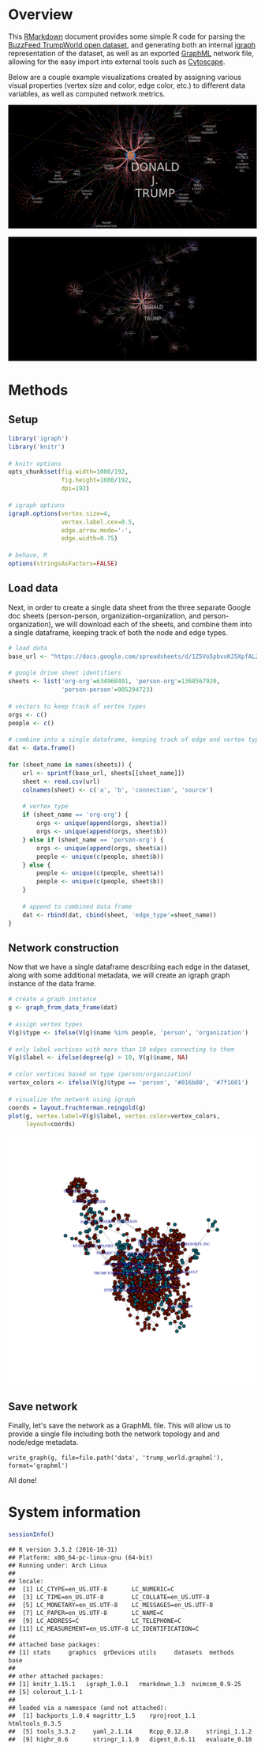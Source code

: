 Overview
========

This [RMarkdown](http://rmarkdown.rstudio.com/) document provides some simple R code for parsing the [BuzzFeed TrumpWorld open dataset](https://www.buzzfeed.com/johntemplon/help-us-map-trumpworld?utm_term=.prXl6l32Z#.id0L5LXdZ), and generating both an internal [igraph](http://igraph.org/r/) representation of the dataset, as well as an exported [GraphML](http://graphml.graphdrawing.org/) network file, allowing for the easy import into external tools such as [Cytoscape](http://www.cytoscape.org/).

Below are a couple example visualizations created by assigning various visual properties (vertex size and color, edge color, etc.) to different data variables, as well as computed network metrics.

![network (zoomed in)](img/network-cytoscape-zoomed.png)

![network (full)](img/network-cytoscape-full.png)

Methods
=======

Setup
-----

``` r
library('igraph')
library('knitr')

# knitr options
opts_chunk$set(fig.width=1080/192,
               fig.height=1080/192,
               dpi=192)

# igraph options
igraph.options(vertex.size=4,
               vertex.label.cex=0.5,
               edge.arrow.mode='-',
               edge.width=0.75)

# behave, R
options(stringsAsFactors=FALSE)
```

Load data
---------

Next, in order to create a single data sheet from the three separate Google doc sheets (person-person, organization-organization, and person-organization), we will download each of the sheets, and combine them into a single dataframe, keeping track of both the node and edge types.

``` r
# load data
base_url <- "https://docs.google.com/spreadsheets/d/1Z5Vo5pbvxKJ5XpfALZXvCzW26Cl4we3OaN73K9Ae5Ss/pub?gid=%d&output=csv"

# google drive sheet identifiers
sheets <- list('org-org'=634968401, 'person-org'=1368567920,
               'person-person'=905294723)

# vectors to keep track of vertex types
orgs <- c()
people <- c()

# combine into a single dataframe, keeping track of edge and vertex types
dat <- data.frame()

for (sheet_name in names(sheets)) {
    url <- sprintf(base_url, sheets[[sheet_name]])
    sheet <- read.csv(url)
    colnames(sheet) <- c('a', 'b', 'connection', 'source')

    # vertex type
    if (sheet_name == 'org-org') {
        orgs <- unique(append(orgs, sheet$a))
        orgs <- unique(append(orgs, sheet$b))
    } else if (sheet_name == 'person-org') {
        orgs <- unique(append(orgs, sheet$a))
        people <- unique(c(people, sheet$b))
    } else {
        people <- unique(c(people, sheet$a))
        people <- unique(c(people, sheet$b))
    }

    # append to combined data frame
    dat <- rbind(dat, cbind(sheet, 'edge_type'=sheet_name))
}
```

Network construction
--------------------

Now that we have a single dataframe describing each edge in the dataset, along with some additional metadata, we will create an igraph graph instance of the data frame.

``` r
# create a graph instance
g <- graph_from_data_frame(dat)

# assign vertex types
V(g)$type <- ifelse(V(g)$name %in% people, 'person', 'organization')

# only label vertices with more than 10 edges connecting to them
V(g)$label <- ifelse(degree(g) > 10, V(g)$name, NA)

# color vertices based on type (person/organization)
vertex_colors <- ifelse(V(g)$type == 'person', '#016b80', '#7f1601')

# visualize the network using igraph
coords = layout.fruchterman.reingold(g)
plot(g, vertex.label=V(g)$label, vertex.color=vertex_colors,
     layout=coords)
```

![**Figure** igraph visualization of network](README_files/figure-markdown_github/trump_world_igraph-1.png)

Save network
------------

Finally, let's save the network as a GraphML file. This will allow us to provide a single file including both the network topology and and node/edge metadata.

    write_graph(g, file=file.path('data', 'trump_world.graphml'), format='graphml')

All done!

System information
==================

``` r
sessionInfo()
```

    ## R version 3.3.2 (2016-10-31)
    ## Platform: x86_64-pc-linux-gnu (64-bit)
    ## Running under: Arch Linux
    ## 
    ## locale:
    ##  [1] LC_CTYPE=en_US.UTF-8       LC_NUMERIC=C              
    ##  [3] LC_TIME=en_US.UTF-8        LC_COLLATE=en_US.UTF-8    
    ##  [5] LC_MONETARY=en_US.UTF-8    LC_MESSAGES=en_US.UTF-8   
    ##  [7] LC_PAPER=en_US.UTF-8       LC_NAME=C                 
    ##  [9] LC_ADDRESS=C               LC_TELEPHONE=C            
    ## [11] LC_MEASUREMENT=en_US.UTF-8 LC_IDENTIFICATION=C       
    ## 
    ## attached base packages:
    ## [1] stats     graphics  grDevices utils     datasets  methods   base     
    ## 
    ## other attached packages:
    ## [1] knitr_1.15.1   igraph_1.0.1   rmarkdown_1.3  nvimcom_0.9-25
    ## [5] colorout_1.1-1
    ## 
    ## loaded via a namespace (and not attached):
    ##  [1] backports_1.0.4 magrittr_1.5    rprojroot_1.1   htmltools_0.3.5
    ##  [5] tools_3.3.2     yaml_2.1.14     Rcpp_0.12.8     stringi_1.1.2  
    ##  [9] highr_0.6       stringr_1.1.0   digest_0.6.11   evaluate_0.10
